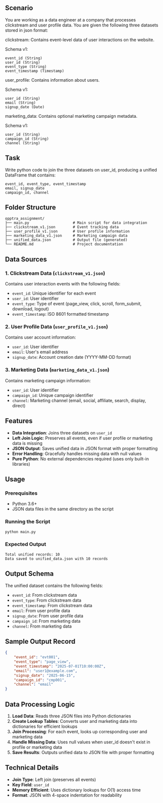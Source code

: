 ## Scenario
You are working as a data engineer at a company that processes clickstream and user profile data. You are given the following three datasets stored in json format:

clickstream: Contains event-level data of user interactions on the website.

Schema v1:

    event_id (String)
    user_id (String)
    event_type (String)
    event_timestamp (Timestamp)


user_profile: Contains information about users.

Schema v1:

    user_id (String)
    email (String)
    signup_date (Date)


marketing_data: Contains optional marketing campaign metadata.

Schema v1:

    user_id (String)
    campaign_id (String)
    channel (String)

## Task

Write python code to join the three datasets on user_id, producing a unified DataFrame that contains:

    event_id, event_type, event_timestamp
    email, signup_date
    campaign_id, channel

## Folder Structure
```
opptra_assignment/
├── main.py                    # Main script for data integration
├── clickstream_v1.json        # Event tracking data
├── user_profile_v1.json       # User profile information
├── marketing_data_v1.json     # Marketing campaign data
├── unified_data.json          # Output file (generated)
└── README.md                  # Project documentation
```

## Data Sources

### 1. Clickstream Data (`clickstream_v1.json`)
Contains user interaction events with the following fields:
- `event_id`: Unique identifier for each event
- `user_id`: User identifier
- `event_type`: Type of event (page_view, click, scroll, form_submit, download, logout)
- `event_timestamp`: ISO 8601 formatted timestamp

### 2. User Profile Data (`user_profile_v1.json`)
Contains user account information:
- `user_id`: User identifier
- `email`: User's email address
- `signup_date`: Account creation date (YYYY-MM-DD format)

### 3. Marketing Data (`marketing_data_v1.json`)
Contains marketing campaign information:
- `user_id`: User identifier
- `campaign_id`: Unique campaign identifier
- `channel`: Marketing channel (email, social, affiliate, search, display, direct)

## Features
- **Data Integration**: Joins three datasets on `user_id`
- **Left Join Logic**: Preserves all events, even if user profile or marketing data is missing
- **JSON Output**: Saves unified data in JSON format with proper formatting
- **Error Handling**: Gracefully handles missing data with null values
- **Pure Python**: No external dependencies required (uses only built-in libraries)

## Usage

### Prerequisites
- Python 3.6+
- JSON data files in the same directory as the script

### Running the Script
```bash
python main.py
```

### Expected Output
```
Total unified records: 10
Data saved to unified_data.json with 10 records
```

## Output Schema
The unified dataset contains the following fields:
- `event_id`: From clickstream data
- `event_type`: From clickstream data  
- `event_timestamp`: From clickstream data
- `email`: From user profile data
- `signup_date`: From user profile data
- `campaign_id`: From marketing data
- `channel`: From marketing data

## Sample Output Record
```json
{
    "event_id": "evt001",
    "event_type": "page_view",
    "event_timestamp": "2025-07-01T10:00:00Z",
    "email": "user1@example.com",
    "signup_date": "2025-06-15",
    "campaign_id": "cmp001",
    "channel": "email"
}
```

## Data Processing Logic
1. **Load Data**: Reads three JSON files into Python dictionaries
2. **Create Lookup Tables**: Converts user and marketing data into dictionaries for efficient lookups
3. **Join Processing**: For each event, looks up corresponding user and marketing data
4. **Handle Missing Data**: Uses null values when user_id doesn't exist in profile or marketing data
5. **Save Results**: Outputs unified data to JSON file with proper formatting

## Technical Details
- **Join Type**: Left join (preserves all events)
- **Key Field**: `user_id`
- **Memory Efficient**: Uses dictionary lookups for O(1) access time
- **Format**: JSON with 4-space indentation for readability
